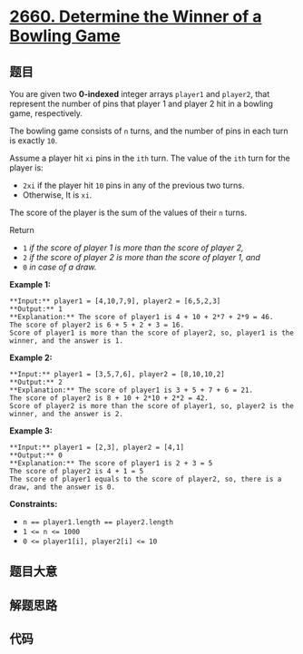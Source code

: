 # [2660. Determine the Winner of a Bowling Game](https://leetcode.com/problems/determine-the-winner-of-a-bowling-game)

## 题目

You are given two **0-indexed** integer arrays `player1` and `player2`, that
represent the number of pins that player 1 and player 2 hit in a bowling game,
respectively.

The bowling game consists of `n` turns, and the number of pins in each turn is
exactly `10`.

Assume a player hit `xi` pins in the `ith` turn. The value of the `ith` turn
for the player is:

  * `2xi` if the player hit `10` pins in any of the previous two turns.
  * Otherwise, It is `xi`.

The score of the player is the sum of the values of their `n` turns.

Return

  * `1` _if the score of player 1 is more than the score of player 2,_
  * `2` _if the score of player 2 is more than the score of player 1, and_
  * `0` _in case of a draw._



**Example 1:**

    
    
    **Input:** player1 = [4,10,7,9], player2 = [6,5,2,3]
    **Output:** 1
    **Explanation:** The score of player1 is 4 + 10 + 2*7 + 2*9 = 46.
    The score of player2 is 6 + 5 + 2 + 3 = 16.
    Score of player1 is more than the score of player2, so, player1 is the winner, and the answer is 1.
    

**Example 2:**

    
    
    **Input:** player1 = [3,5,7,6], player2 = [8,10,10,2]
    **Output:** 2
    **Explanation:** The score of player1 is 3 + 5 + 7 + 6 = 21.
    The score of player2 is 8 + 10 + 2*10 + 2*2 = 42.
    Score of player2 is more than the score of player1, so, player2 is the winner, and the answer is 2.
    

**Example 3:**

    
    
    **Input:** player1 = [2,3], player2 = [4,1]
    **Output:** 0
    **Explanation:** The score of player1 is 2 + 3 = 5
    The score of player2 is 4 + 1 = 5
    The score of player1 equals to the score of player2, so, there is a draw, and the answer is 0.
    
    



**Constraints:**

  * `n == player1.length == player2.length`
  * `1 <= n <= 1000`
  * `0 <= player1[i], player2[i] <= 10`


## 题目大意

## 解题思路

## 代码

```javascript

```
